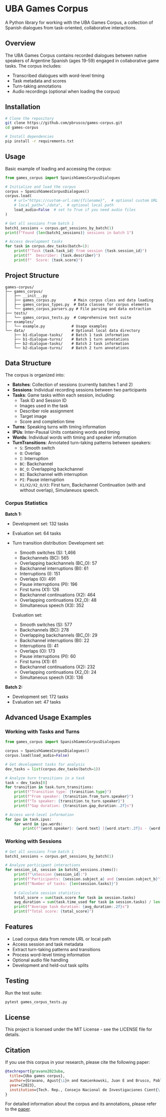 # UBA Games Corpus

A Python library for working with the UBA Games Corpus, a collection of Spanish dialogues from task-oriented, collaborative interactions.

## Overview

The UBA Games Corpus contains recorded dialogues between native speakers of Argentine Spanish (ages 19-59) engaged in collaborative game tasks. The corpus includes:

- Transcribed dialogues with word-level timing
- Task metadata and scores
- Turn-taking annotations
- Audio recordings (optional when loading the corpus)

## Installation

```bash
# Clone the repository
git clone https://github.com/pbrusco/games-corpus.git
cd games-corpus

# Install dependencies
pip install -r requirements.txt
```

## Usage

Basic example of loading and accessing the corpus:

```python
from games_corpus import SpanishGamesCorpusDialogues

# Initialize and load the corpus
corpus = SpanishGamesCorpusDialogues()
corpus.load(
    # url="https://custom-url.com/{filename}",  # optional custom URL
    # local_path="./data",  # optional local path
    load_audio=False  # set to True if you need audio files
)

# Get all sessions from batch 1
batch1_sessions = corpus.get_sessions_by_batch(1)
print(f"Found {len(batch1_sessions)} sessions in batch 1")

# Access development tasks
for task in corpus.dev_tasks(batch=1):
    print(f"Task {task.task_id} from session {task.session_id}")
    print(f"  Describer: {task.describer}")
    print(f"  Score: {task.score}")
```

## Project Structure

```
games-corpus/
├── games_corpus/
│   ├── __init__.py
│   ├── games_corpus.py        # Main corpus class and data loading
│   ├── games_corpus_types.py  # Data classes for corpus elements
│   └── games_corpus_parsers.py # File parsing and data extraction
├── tests/
│   └── games_corpus_tests.py  # Comprehensive test suite
├── examples/
│   └── example.py            # Usage examples
└── data/                     # Optional local data directory
    ├── b1-dialogue-tasks/    # Batch 1 task information
    ├── b1-dialogue-turns/    # Batch 1 turn annotations
    ├── b2-dialogue-tasks/    # Batch 2 task information
    └── b2-dialogue-turns/    # Batch 2 turn annotations
```

## Data Structure

The corpus is organized into:

- **Batches**: Collection of sessions (currently batches 1 and 2)
- **Sessions**: Individual recording sessions between two participants
- **Tasks**: Game tasks within each session, including:
  - Task ID and Session ID
  - Images used in the task
  - Describer role assignment
  - Target image
  - Score and completion time
- **Turns**: Speaking turns with timing information
- **IPUs**: Inter-Pausal Units containing words and timing
- **Words**: Individual words with timing and speaker information
- **TurnTransitions**: Annotated turn-taking patterns between speakers:
  - `S`: Smooth switch
  - `O`: Overlap
  - `I`: Interruption
  - `BC`: Backchannel
  - `BC_O`: Overlapping backchannel
  - `BI`: Backchannel with interruption
  - `PI`: Pause interruption
  - `X1/X2/X2_O/X3`: First turn, Backchannel Continuation (with and without overlap), Simulaneuos speech. 

### Corpus Statistics

**Batch 1:**
- Development set: 132 tasks
- Evaluation set: 64 tasks
- Turn transition distribution:
  Development set:
  - Smooth switches (S): 1,466
  - Backchannels (BC): 565
  - Overlapping backchannels (BC_O): 57
  - Backchannel interruptions (BI): 61
  - Interruptions (I): 151
  - Overlaps (O): 491
  - Pause interruptions (PI): 196
  - First turns (X1): 126
  - Backchannel continuations (X2): 464
  - Overlapping continuations (X2_O): 48
  - Simultaneous speech (X3): 352

  Evaluation set:
  - Smooth switches (S): 577
  - Backchannels (BC): 278
  - Overlapping backchannels (BC_O): 29
  - Backchannel interruptions (BI): 22
  - Interruptions (I): 41
  - Overlaps (O): 173
  - Pause interruptions (PI): 60
  - First turns (X1): 61
  - Backchannel continuations (X2): 232
  - Overlapping continuations (X2_O): 24
  - Simultaneous speech (X3): 136

**Batch 2:**
- Development set: 172 tasks
- Evaluation set: 47 tasks

## Advanced Usage Examples

### Working with Tasks and Turns

```python
from games_corpus import SpanishGamesCorpusDialogues

corpus = SpanishGamesCorpusDialogues()
corpus.load(load_audio=False)

# Get development tasks for analysis
dev_tasks = list(corpus.dev_tasks(batch=1))

# Analyze turn transitions in a task
task = dev_tasks[0]
for transition in task.turn_transitions:
    print(f"Transition type: {transition.type}")
    print(f"From speaker: {transition.from_turn.speaker}")
    print(f"To speaker: {transition.to_turn.speaker}")
    print(f"Gap duration: {transition.gap_duration:.2f}s")

# Access word-level information
for ipu in task.ipus:
    for word in ipu.words:
        print(f"{word.speaker}: {word.text} [{word.start:.2f}s - {word.end:.2f}s]")
```

### Working with Sessions

```python
# Get all sessions from batch 1
batch1_sessions = corpus.get_sessions_by_batch(1)

# Analyze participant interactions
for session_id, session in batch1_sessions.items():
    print(f"\nSession {session_id}:")
    print(f"Participants: {session.subject_a} and {session.subject_b}")
    print(f"Number of tasks: {len(session.tasks)}")
    
    # Calculate session statistics
    total_score = sum(task.score for task in session.tasks)
    avg_duration = sum(task.time_used for task in session.tasks) / len(session.tasks)
    print(f"Average task duration: {avg_duration:.2f}s")
    print(f"Total score: {total_score}")
```

## Features

- Load corpus data from remote URL or local path
- Access session and task metadata
- Extract turn-taking patterns and transitions
- Process word-level timing information
- Optional audio file handling
- Development and held-out task splits

## Testing

Run the test suite:

```bash
pytest games_corpus_tests.py
```

## License

This project is licensed under the MIT License - see the LICENSE file for details.

## Citation

If you use this corpus in your research, please cite the following paper:

```bibtex
@techreport{gravano2023uba,
  title={Uba games corpus},
  author={Gravano, Agust{\i}n and Kamienkowski, Juan E and Brusco, Pablo},
  year={2023},
  institution={Tech. Rep., Consejo Nacional de Investigaciones Cient{\'\i}ficas y T{\'e}cnicas~…}
}
```

For detailed information about the corpus and its annotations, please refer to the [paper](https://ri.conicet.gov.ar/handle/11336/191235).

